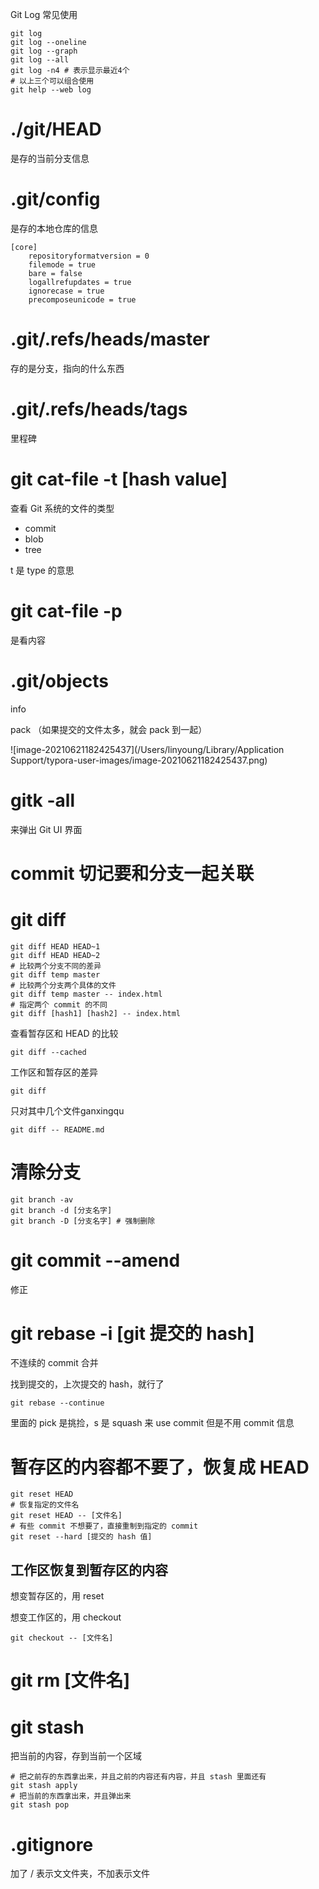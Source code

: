 Git Log 常见使用

```shell
git log 
git log --oneline
git log --graph
git log --all
git log -n4 # 表示显示最近4个
# 以上三个可以组合使用
git help --web log
```



# ./git/HEAD 

是存的当前分支信息

# .git/config 

是存的本地仓库的信息

```properties
[core]
	repositoryformatversion = 0
	filemode = true
	bare = false
	logallrefupdates = true
	ignorecase = true
	precomposeunicode = true
```

# .git/.refs/heads/master

存的是分支，指向的什么东西

# .git/.refs/heads/tags

里程碑

# git cat-file -t [hash value]

查看 Git 系统的文件的类型

- commit
- blob
- tree

t 是 type 的意思

# git cat-file -p 

是看内容

# .git/objects

info	

pack （如果提交的文件太多，就会 pack 到一起）

![image-20210621182425437](/Users/linyoung/Library/Application Support/typora-user-images/image-20210621182425437.png)

# gitk -all

 来弹出 Git UI 界面

# commit 切记要和分支一起关联

# git diff

```shell
git diff HEAD HEAD~1
git diff HEAD HEAD~2
# 比较两个分支不同的差异
git diff temp master
# 比较两个分支两个具体的文件
git diff temp master -- index.html
# 指定两个 commit 的不同
git diff [hash1] [hash2] -- index.html
```

查看暂存区和 HEAD 的比较

```shell
git diff --cached
```

工作区和暂存区的差异

```shell
git diff
```

只对其中几个文件ganxingqu

```shell
git diff -- README.md
```

# 清除分支

```shell
git branch -av
git branch -d [分支名字]
git branch -D [分支名字] # 强制删除
```

# git commit --amend

修正

# git rebase -i [git 提交的 hash]

不连续的 commit 合并

找到提交的，上次提交的 hash，就行了

```shell
git rebase --continue
```

里面的 pick 是挑捡，s 是 squash 来 use commit 但是不用 commit 信息

# 暂存区的内容都不要了，恢复成 HEAD

```shell
git reset HEAD
# 恢复指定的文件名
git reset HEAD -- [文件名]
# 有些 commit 不想要了，直接重制到指定的 commit
git reset --hard [提交的 hash 值]
```

## 工作区恢复到暂存区的内容

想变暂存区的，用 reset

想变工作区的，用 checkout

```shell
git checkout -- [文件名]
```

# git rm [文件名]



# git stash

把当前的内容，存到当前一个区域

```shell
# 把之前存的东西拿出来，并且之前的内容还有内容，并且 stash 里面还有
git stash apply
# 把当前的东西拿出来，并且弹出来
git stash pop
```

# .gitignore

加了 / 表示文文件夹，不加表示文件



